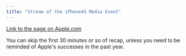 ```yaml
---
title: "Stream of the iPhone4S Media Event"
---
```

<p><a href="http://events.apple.com.edgesuite.net/11piuhbvdlbkvoih10/event/index.html">Link to the page on Apple.com</a></p>
<p>You can skip the first 30 minutes or so of recap, unless you need to be reminded of Apple's successes in the past year.</p>
